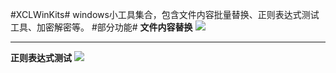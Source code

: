 #XCLWinKits#
windows小工具集合，包含文件内容批量替换、正则表达式测试工具、加密解密等。
#部分功能#
**文件内容替换**
![](https://raw.githubusercontent.com/xucongli1989/XCLWinKits/master/XCLWinKits/XCLWinKits/View/1.jpg)


----------


**正则表达式测试**
![](https://raw.githubusercontent.com/xucongli1989/XCLWinKits/master/XCLWinKits/XCLWinKits/View/2.jpg)